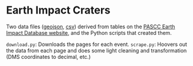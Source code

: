 # Earth Impact Craters
Two data files ([geojson](earth-impact-craters.geojson), [csv](earth-impact-craters.csv)) derived from tables on the [PASCC Earth Impact Database website](http://www.passc.net/EarthImpactDatabase/New%20website_05-2018/Index.html), and the Python scripts that created them.

`download.py`: Downloads the pages for each event.
`scrape.py`: Hoovers out the data from each page and does some light cleaning and transformation (DMS coordinates to decimal, etc.)